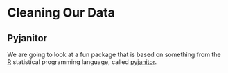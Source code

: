 # Cleaning Our Data


## Pyjanitor

We are going to look at a fun package that is based on something from the [R](https://www.r-project.org) statistical programming language, called [pyjanitor](https://pyjanitor-devs.github.io/pyjanitor/). 
